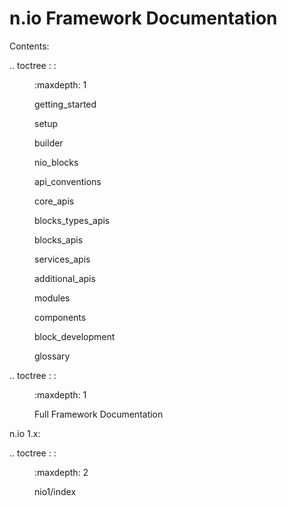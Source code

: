 # n.io Framework Documentation #

Contents:

<dl>
  <dt>.. toctree :  : </dt>
  <dd>
    <p>:maxdepth: 1</p>
    <p>getting_started</p>
    <p>setup</p>
    <p>builder</p>
    <p>nio_blocks</p>
    <p>api_conventions</p>
    <p>core_apis</p>
    <p>blocks_types_apis</p>
    <p>blocks_apis</p>
    <p>services_apis</p>
    <p>additional_apis</p>
    <p>modules</p>
    <p>components</p>
    <p>block_development</p>
    <p>glossary</p>
  </dd>
</dl>
<dl>
  <dt>.. toctree :  : </dt>
  <dd>
    <p>:maxdepth: 1</p>
    <p>Full Framework Documentation <framework/nio></p>
  </dd>
</dl>
n.io 1.x:

<dl>
  <dt>.. toctree :  : </dt>
  <dd>
    <p>:maxdepth: 2</p>
    <p>nio1/index</p>
  </dd>
</dl>

